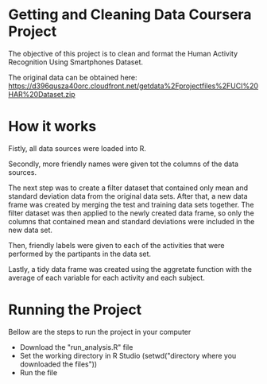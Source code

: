 Getting and Cleaning Data Coursera Project
===================================

The objective of this project is to clean and format the Human Activity Recognition Using Smartphones Dataset. 

The original data can be obtained here: https://d396qusza40orc.cloudfront.net/getdata%2Fprojectfiles%2FUCI%20HAR%20Dataset.zip



How it works
=======================================

Fistly, all data sources were loaded into R. 

Secondly, more friendly names were given tot the columns of the data sources.

The next step was to create a filter dataset that contained only mean and standard deviation data from the original data sets. After that, a new data frame was created by merging the test and training data sets together. The filter dataset was then applied to the newly created data frame, so only the columns that contained mean and standard deviations were included in the new data set.

Then, friendly labels were given to each of the activities that were performed by the partipants in the data set. 

Lastly, a tidy data frame was created using the aggretate function with the average of each variable for each activity and each subject. 


Running the Project
===================================

Bellow are the steps to run the project in your computer

- Download the "run_analysis.R" file  
- Set the working directory in R Studio (setwd("directory where you downloaded the files"))
- Run the file   